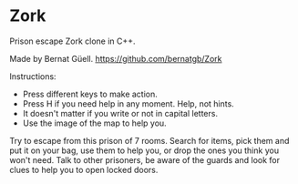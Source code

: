 # Zork
Prison escape Zork clone in C++.

Made by Bernat Güell.
https://github.com/bernatgb/Zork

Instructions:
  * Press different keys to make action.
  * Press H if you need help in any moment. Help, not hints.
  * It doesn't matter if you write or not in capital letters.
  * Use the image of the map to help you.

Try to escape from this prison of 7 rooms. Search for items, pick them and put it on your bag, use them to help you, or drop the ones you think you won't need. Talk to other prisoners, be aware of the guards and look for clues to help you to open locked doors.
